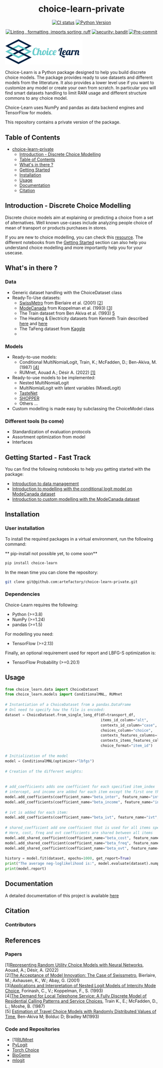 <div align="center">

# choice-learn-private

[![CI status](https://github.com/artefactory/choice-learn-private/actions/workflows/ci.yaml/badge.svg)](https://github.com/artefactory/choice-learn-private/actions/workflows/ci.yaml?query=branch%3Amain)
[![Python Version](https://img.shields.io/badge/python-3.8%20%7C%203.9%20%7C%203.10-blue.svg)]()

[![Linting , formatting, imports sorting: ruff](https://img.shields.io/endpoint?url=https://raw.githubusercontent.com/charliermarsh/ruff/main/assets/badge/v2.json)](https://github.com/astral-sh/ruff)
[![security: bandit](https://img.shields.io/badge/security-bandit-yellow.svg)](https://github.com/PyCQA/bandit)
[![Pre-commit](https://img.shields.io/badge/pre--commit-enabled-informational?logo=pre-commit&logoColor=white)](https://github.com/artefactory/choice-learn-private/blob/main/.pre-commit-config.yaml)

</div>

<img src="docs/choice_learn_official_logo.png" width="256">

Choice-Learn is a Python package designed to help you build discrete choice models.
The package provides ready to use datasets and different models from the litterature. It also provides a lower level use if you want to customize any model or create your own from scratch. In particular you will find smart datasets handling to limit RAM usage and different structure commons to any choice model.

Choice-Learn uses NumPy and pandas as data backend engines and TensorFlow for models.

This repository contains a private version of the package.

## Table of Contents

- [choice-learn-private](#choice-learn-private)
  - [Introduction - Discrete Choice Modelling](#introduction---discrete-choice-modelling)
  - [Table of Contents](#table-of-contents)
  - [What's in there ?](#whats-in-there)
  - [Getting Started](#getting-started---fast-track)
  - [Installation](#installation)
  - [Usage](#usage)
  - [Documentation](#documentation)
  - [Citation](#citation)

## Introduction - Discrete Choice Modelling

Discrete choice models aim at explaining or predicting a choice from a set of alternatives. Well known use-cases include analyzing people choice of mean of transport or products purchases in stores.

If you are new to choice modelling, you can check this [resource](https://www.publichealth.columbia.edu/research/population-health-methods/discrete-choice-model-and-analysis). The different notebooks from the [Getting Started](#getting-started---fast-track) section can also help you understand choice modelling and more importantly help you for your usecase.

## What's in there ?

### Data
- Generic dataset handling with the ChoiceDataset class
- Ready-To-Use datasets:
  - [SwissMetro](./choice_learn/datasets/data/swissmetro.csv.gz) from Bierlaire et al. (2001) [[2]](#citation)
  - [ModeCanada](./choice_learn/datasets/data/ModeCanada.csv.gz) from Koppelman et al. (1993) [[3]](#citation)
  - The Train dataset from Ben Akiva et al. (1993) [5](#citation)
  - The Heating & Electricity datasets from Kenneth Train described [here](https://rdrr.io/cran/mlogit/man/Electricity.html) and [here](https://rdrr.io/cran/mlogit/man/Heating.html)
  - The TaFeng dataset from [Kaggle](https://www.kaggle.com/datasets/chiranjivdas09/ta-feng-grocery-dataset)
  - 

### Models
- Ready-to-use models:
  - Conditional MultiNomialLogit, Train, K.; McFadden, D.; Ben-Akiva, M. (1987) [[4]](#citation)
  - RUMnet, Aouad A.; Désir A. (2022) [[1]](#citation)
- Ready-to-use models to be implemented:
  - Nested MultiNomialLogit
  - MultiNomialLogit with latent variables (MixedLogit)
  - [TasteNet](https://arxiv.org/abs/2002.00922)
  - [SHOPPER](https://projecteuclid.org/journals/annals-of-applied-statistics/volume-14/issue-1/SHOPPER--A-probabilistic-model-of-consumer-choice-with-substitutes/10.1214/19-AOAS1265.full)
  - Others ...
- Custom modelling is made easy by subclassing the ChoiceModel class

### Different tools (to come)
- Standardization of evaluation protocols
- Assortment optimization from model
- Interfaces

## Getting Started - Fast Track

You can find the following notebooks to help you getting started with the package:
- [Introduction to data management](notebooks/choice_learn_introduction_data.ipynb)
- [Introduction to modelling with the conditional logit model on ModeCanada dataset](notebooks/choice_learn_introduction_clogit.ipynb)
- [Introduction to custom modelling with the ModeCanada dataset](notebooks/custom_model.ipynb)

## Installation

### User installation

To install the required packages in a virtual environment, run the following command:

** pip-install not possible yet, to come soon**
```bash
pip install choice-learn
```

In the mean time you can clone the repository:
```bash
git clone git@github.com:artefactory/choice-learn-private.git
```

### Dependencies
Choice-Learn requires the following:
- Python (>=3.8)
- NumPy (>=1.24)
- pandas (>=1.5)

For modelling you need:
- TensorFlow (>=2.13)

Finally, an optional requirement used for report and LBFG-S optimization is:
- TensorFlow Probability (>=0.20.1)

## Usage
```python
from choice_learn.data import ChoiceDataset
from choice_learn.models import ConditionalMNL, RUMnet

# Instantiation of a ChoiceDataset from a pandas.DataFrame
# Onl need to specify how the file is encoded:
dataset = ChoiceDataset.from_single_long_df(df=transport_df,
                                            items_id_column="alt",
                                            contexts_id_column="case",
                                            choices_column="choice",
                                            contexts_features_columns=["income"],
                                            contexts_items_features_columns=["cost", "freq", "ovt", "ivt"],
                                            choice_format="item_id")

# Initialization of the model
model = ConditionalMNL(optimizer="lbfgs")

# Creation of the different weights:


# add_coefficients adds one coefficient for each specified item_index
# intercept, and income are added for each item except the first one that needs to be zeroed
model.add_coefficients(coefficient_name="beta_inter", feature_name="intercept", items_indexes=[1, 2, 3])
model.add_coefficients(coefficient_name="beta_income", feature_name="income", items_indexes=[1, 2, 3])

# ivt is added for each item:
model.add_coefficients(coefficient_name="beta_ivt", feature_name="ivt", items_indexes=[0, 1, 2, 3])

# shared_coefficient add one coefficient that is used for all items specified in the items_indexes:
# Here, cost, freq and ovt coefficients are shared between all items
model.add_shared_coefficient(coefficient_name="beta_cost", feature_name="cost", items_indexes=[0, 1, 2, 3])
model.add_shared_coefficient(coefficient_name="beta_freq", feature_name="freq", items_indexes=[0, 1, 2, 3])
model.add_shared_coefficient(coefficient_name="beta_ovt", feature_name="ovt", items_indexes=[0, 1, 2, 3])

history = model.fit(dataset, epochs=1000, get_report=True)
print("The average neg-loglikelihood is:", model.evaluate(dataset).numpy())
print(model.report)
```

## Documentation

A detailed documentation of this project is available [here](https://artefactory.github.io/choice-learn-private/)

## Citation

### Contributors

## References

### Papers
[1][Representing Random Utility Choice Models with Neural Networks](https://arxiv.org/abs/2207.12877), Aouad, A.; Désir, A. (2022)\
[2][The Acceptance of Model Innovation: The Case of Swissmetro](https://www.researchgate.net/publication/37456549_The_acceptance_of_modal_innovation_The_case_of_Swissmetro), Bierlaire, M.; Axhausen, K., W.; Abay, G. (2001)\
[3][Applications and Interpretation of Nested Logit Models of Intercity Mode Choice](https://trid.trb.org/view/385097), Forinash, C., V.; Koppelman, F., S. (1993)\
[4][The Demand for Local Telephone Service: A Fully Discrete Model of Residential Calling Patterns and Service Choices](https://www.jstor.org/stable/2555538), Train K., E.; McFadden, D., L.; Moshe, B. (1987)\
[5] [Estimation of Travel Choice Models with Randomly Distributed Values of Time](https://ideas.repec.org/p/fth/lavaen/9303.html), Ben-Akiva M; Bolduc D; Bradley M(1993)

### Code and Repositories
- [1][RUMnet](https://github.com/antoinedesir/rumnet)
- [PyLogit](https://github.com/timothyb0912/pylogit)
- [Torch Choice](https://gsbdbi.github.io/torch-choice)
- [BioGeme](https://github.com/michelbierlaire/biogeme)
- [mlogit](https://github.com/cran/mlogit)
